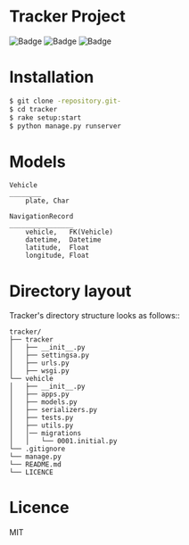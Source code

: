 Tracker Project
=================

![Badge](https://img.shields.io/badge/python-2.7-green.svg)
![Badge](https://img.shields.io/badge/django-1.11-green.svg)
![Badge](https://img.shields.io/badge/postgresql-9.6-blue.svg)

Installation
================
```sh
$ git clone -repository.git-
$ cd tracker
$ rake setup:start
$ python manage.py runserver
```

Models
================
    Vehicle
    ________
        plate, Char
     
    NavigationRecord
    ________________
        vehicle,   FK(Vehicle)
        datetime,  Datetime
        latitude,  Float
        longitude, Float

Directory layout
================

Tracker's directory structure looks as follows::

    tracker/
    ├── tracker
    │   ├── __init__.py
    │   ├── settingsa.py
    │   ├── urls.py    
    │   ├── wsgi.py
    └── vehicle
    │   ├── __init__.py
    │   ├── apps.py
    │   ├── models.py
    │   ├── serializers.py
    │   ├── tests.py
    │   ├── utils.py
    │   │── migrations
    │   │   └── 0001.initial.py
    └── .gitignore
    └── manage.py
    └── README.md
    └── LICENCE
  

Licence
================
MIT